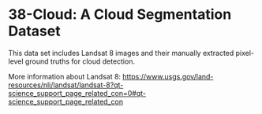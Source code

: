 # 38-Cloud: A Cloud Segmentation Dataset
This data set includes Landsat 8 images and their manually extracted pixel-level ground truths for cloud detection.

More information about Landsat 8: https://www.usgs.gov/land-resources/nli/landsat/landsat-8?qt-science_support_page_related_con=0#qt-science_support_page_related_con
